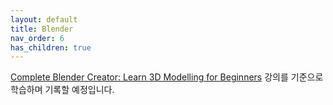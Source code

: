 ```yaml
---
layout: default
title: Blender
nav_order: 6
has_children: true
---
```


[Complete Blender Creator: Learn 3D Modelling for Beginners](https://www.udemy.com/course/blendertutorial/) 강의를 기준으로 학습하며 기록할 예정입니다.
